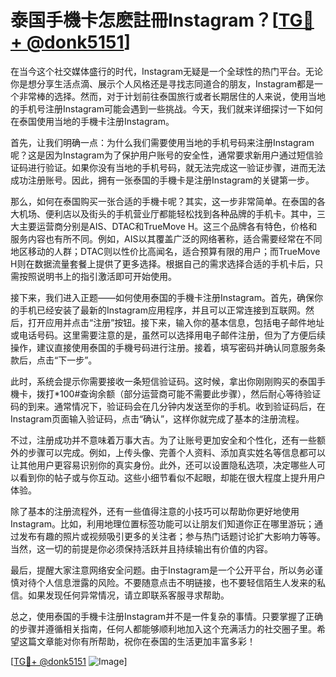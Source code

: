 # 泰国手機卡怎麽註冊Instagram？[[TG💪+ @donk5151](https://t.me/s/donk5151)]

在当今这个社交媒体盛行的时代，Instagram无疑是一个全球性的热门平台。无论你是想分享生活点滴、展示个人风格还是寻找志同道合的朋友，Instagram都是一个非常棒的选择。然而，对于计划前往泰国旅行或者长期居住的人来说，使用当地的手机号注册Instagram可能会遇到一些挑战。今天，我们就来详细探讨一下如何在泰国使用当地的手機卡注册Instagram。

首先，让我们明确一点：为什么我们需要使用当地的手机号码来注册Instagram呢？这是因为Instagram为了保护用户账号的安全性，通常要求新用户通过短信验证码进行验证。如果你没有当地的手机号码，就无法完成这一验证步骤，进而无法成功注册账号。因此，拥有一张泰国的手機卡是注册Instagram的关键第一步。

那么，如何在泰国购买一张合适的手機卡呢？其实，这一步非常简单。在泰国的各大机场、便利店以及街头的手机营业厅都能轻松找到各种品牌的手机卡。其中，三大主要运营商分别是AIS、DTAC和TrueMove H。这三个品牌各有特色，价格和服务内容也有所不同。例如，AIS以其覆盖广泛的网络著称，适合需要经常在不同地区移动的人群；DTAC则以性价比高闻名，适合预算有限的用户；而TrueMove H则在数据流量套餐上提供了更多选择。根据自己的需求选择合适的手机卡后，只需按照说明书上的指引激活即可开始使用。

接下来，我们进入正题——如何使用泰国的手機卡注册Instagram。首先，确保你的手机已经安装了最新的Instagram应用程序，并且可以正常连接到互联网。然后，打开应用并点击“注册”按钮。接下来，输入你的基本信息，包括电子邮件地址或电话号码。这里需要注意的是，虽然可以选择用电子邮件注册，但为了方便后续操作，建议直接使用泰国的手機号码进行注册。接着，填写密码并确认同意服务条款后，点击“下一步”。

此时，系统会提示你需要接收一条短信验证码。这时候，拿出你刚刚购买的泰国手機卡，拨打*100#查询余额（部分运营商可能不需要此步骤），然后耐心等待验证码的到来。通常情况下，验证码会在几分钟内发送至你的手机。收到验证码后，在Instagram页面输入验证码，点击“确认”，这样你就完成了基本的注册流程。

不过，注册成功并不意味着万事大吉。为了让账号更加安全和个性化，还有一些额外的步骤可以完成。例如，上传头像、完善个人资料、添加真实姓名等信息都可以让其他用户更容易识别你的真实身份。此外，还可以设置隐私选项，决定哪些人可以看到你的帖子或与你互动。这些小细节看似不起眼，却能在很大程度上提升用户体验。

除了基本的注册流程外，还有一些值得注意的小技巧可以帮助你更好地使用Instagram。比如，利用地理位置标签功能可以让朋友们知道你正在哪里游玩；通过发布有趣的照片或视频吸引更多的关注者；参与热门话题讨论扩大影响力等等。当然，这一切的前提是你必须保持活跃并且持续输出有价值的内容。

最后，提醒大家注意网络安全问题。由于Instagram是一个公开平台，所以务必谨慎对待个人信息泄露的风险。不要随意点击不明链接，也不要轻信陌生人发来的私信。如果发现任何异常情况，请立即联系客服寻求帮助。

总之，使用泰国的手機卡注册Instagram并不是一件复杂的事情。只要掌握了正确的步骤并遵循相关指南，任何人都能够顺利地加入这个充满活力的社交圈子里。希望这篇文章能对你有所帮助，祝你在泰国的生活更加丰富多彩！

[[TG💪+ @donk5151](https://t.me/s/donk5151) ![Image](https://i.postimg.cc/rwNCRYN7/Snipaste-2025-04-30-17-27-05.png)]